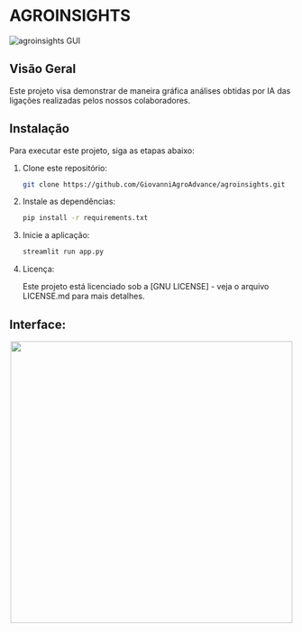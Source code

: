 # AGROINSIGHTS

![agroinsights GUI](https://github.com/GiovanniAgroAdvance/agroinsights/assets/151926879/0311fd7e-d7bd-493e-a740-00a2a904e9b0)


## Visão Geral

Este projeto visa demonstrar de maneira gráfica análises obtidas por IA das ligações realizadas pelos nossos colaboradores.

## Instalação

Para executar este projeto, siga as etapas abaixo:

1. Clone este repositório:

   ```bash
   git clone https://github.com/GiovanniAgroAdvance/agroinsights.git

2. Instale as dependências:

   ```bash
   pip install -r requirements.txt

3. Inicie a aplicação:

   ```bash
   streamlit run app.py
   
4. Licença:

   Este projeto está licenciado sob a [GNU LICENSE] - veja o arquivo LICENSE.md para mais detalhes.

## Interface:
<div align="center">
   <img src="https://github.com/GiovanniAgroAdvance/agroinsights/assets/151926879/ed9459aa-0e2e-418b-9d23-4948ed0bcf4a" height="500" width="500">   
</div>


